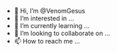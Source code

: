 - 👋 Hi, I’m @VenomGesus
- 👀 I’m interested in ...
- 🌱 I’m currently learning ...
- 💞️ I’m looking to collaborate on ...
- 📫 How to reach me ...

<!---
VenomGesus/VenomGesus is a ✨ special ✨ repository because its `README.md` (this file) appears on your GitHub profile.
You can click the Preview link to take a look at your changes.
--->
